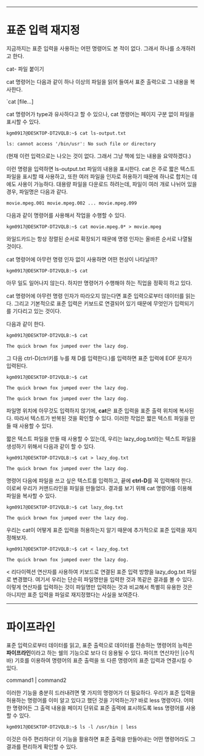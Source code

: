 

---
# 표준 입력 재지정

지금까지는 표준 입력을 사용하는 어떤 명령어도 본 적이 없다. 그래서 하나를 소개하려고 한다.


cat- 파일 붙이기


cat 명령어는 다음과 같이 하나 이상의 파일을 읽어 들여서 표준 출력으로 그 내용을 복사한다.

`cat [file...]


cat 명령어가 type과 유사하다고 할 수 있으나, cat 명령어는 페이지 구분 없이 파일을 표시할 수 있다.


``` shell
kgm0917@DESKTOP-DT2VQLB:~$ cat ls-output.txt

ls: cannot access '/bin/usr': No such file or directory
```

(현재 이런 입력으로는 나오는 것이 없다. 그래서 그냥 책에 있는 내용을 요약하겠다.)

이런 명령을 입력하면 ls-output.txt 파일의 내용을 표시한다. cat 은 주로 짧은 텍스트 파일을 표시할 때 사용하고, 또한 여러 파일을 인자로 허용하기 때문에 하나로 합치는 데에도 사용이 가능하다. 대용량 파일을 다운로드 하려는데, 파일이 여러 개로 나뉘어 있을 경우, 파일명은 다음과 같다.


`movie.mpeg.001 movie.mpeg.002 ... movie.mpeg.099`

다음과 같이 명령어를 사용해서 작업을 수행할 수 있다.


``` shell
kgm0917@DESKTOP-DT2VQLB:~$ cat movie.mpeg.0* > movie.mpeg
```


와일드카드는 항상 정렬된 순서로 확장되기 때문에 명령 인자는 올바른 순서로 나열될 것이다.

cat 명령어에 아무런 명령 인자 없이 사용하면 어떤 현상이 나타날까?


``` shell
kgm0917@DESKTOP-DT2VQLB:~$ cat
```

아무 일도 일어나지 않는다. 하지만 명령어가 수행해야 하는 직업을 정확히 하고 있다.

cat 명령어에 아무런 명령 인자가 따라오지 않는다면 표준 입력으로부터 데이터를 읽는다. 그리고 기본적으로 표준 입력은 키보드로 연결되어 있기 때문에 무엇인가 입력되기를 기다리고 있는 것이다.

다음과 같이 한다.

``` shell
kgm0917@DESKTOP-DT2VQLB:~$ cat

The quick brown fox jumped over the lazy dog.
```

그 다음 ctrl-D(ctrl키를 누를 채 D를 입력한다.)를 입력하면 표준 입력에 EOF 문자가 입력된다.

``` shell
kgm0917@DESKTOP-DT2VQLB:~$ cat

The quick brown fox jumped over the lazy dog.

The quick brown fox jumped over the lazy dog.
```

파일명 위치에 아무것도 입력하지 않기에, **cat**은 표준 입력을 표준 출력 위치에 복사된다. 따라서 텍스트가 반복된 것을 확인할 수 있다. 이러한 작업은 짧은 텍스트 파일을 만들 때 사용할 수 있다.

짧은 텍스트 파일을 만들 때 사용할 수 있는데, 우리는 lazy_dog.txt라는 텍스트 파일을 생성하기 위해서 다음과 같이 할 수 있다.

``` shell
kgm0917@DESKTOP-DT2VQLB:~$ cat > lazy_dog.txt

The quick brown fox jumped over the lazy dog.
```

명령어 다음에 파일을 쓰고 싶은 텍스트를 입력하고, 끝에 **ctrl-D**를 꼭 입력해야 한다. 이로써 우리가 커맨드라인을 파일을 만들었다. 결과를 보기 위해 cat 명령어를 이용해 파일을 복사할 수 있다.


``` shell
kgm0917@DESKTOP-DT2VQLB:~$ cat lazy_dog.txt

The quick brown fox jumped over the lazy dog.
```

우리는 cat이 어떻게 표준 입력을 허용하는지 알기 때문에 추가적으로 표준 입력을 재지정해보자.


``` shelll
kgm0917@DESKTOP-DT2VQLB:~$ cat < lazy_dog.txt

The quick brown fox jumped over the lazy dog.
```

< 리다이렉션 연산자를 사용하여 키보드로 연결된 표준 입력 방향을 lazy_dog.txt 파일로 변경했다. 여기서 우리는 단순히 파일명만을 입력한 것과 똑같은 결과를 볼 수 있다. 이렇게 연산자를 입력하는 것이 파일명만 입력하는 것과 비교해서 특별히 유용한 것은 아니지만 표준 입력을 파일로 재지정했다는 사실을 보여준다.


---

# 파이프라인

표준 입력으로부터 데이터를 읽고, 표준 출력으로 데이터를 전송하는 명령어의 능력은 **파이프라인**이라고 하는 쉘의 기능으로 보다 더 응용될 수 있다. 파이프 연산자인 |(수직 바) 기호를 이용하여 명령어의 표준 출력을 또 다른 명령어의 표준 입력과 연결시킬 수 있다.

command1 | command2

이러한 기능을 충분히 드러내려면 몇 가지의 명령어가 더 필요하다. 우리가 표준 입력을 허용하는 명령어를 이미 알고 있다고 했던 것을 기억하는가? 바로 less 명령어다. 어떠한 명령어든 그 출력 내용을 페이지 단위로 표준 출력에 표시하도록 less 명령어를 사용할 수 있다.

``` shell
kgm0917@DESKTOP-DT2VQLB:~$ ls -l /usr/bin | less
```


이것은 아주 편리하다! 이 기능을 활용하면 표준 출력을 만들어내는 어떤 명령어라도 그 결과를 편리하게 확인할 수 있다.




